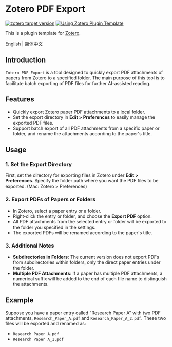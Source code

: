 # Zotero PDF Export

[![zotero target version](https://img.shields.io/badge/Zotero-7-green?style=flat-square&logo=zotero&logoColor=CC2936)](https://www.zotero.org)
[![Using Zotero Plugin Template](https://img.shields.io/badge/Using-Zotero%20Plugin%20Template-blue?style=flat-square&logo=github)](https://github.com/windingwind/zotero-plugin-template)

This is a plugin template for [Zotero](https://www.zotero.org/).

[English](doc/README-en.md) | [简体中文](doc/README.md)



## Introduction

`Zotero PDF Export` is a tool designed to quickly export PDF attachments of papers from Zotero to a specified folder. The main purpose of this tool is to facilitate batch exporting of PDF files for further AI-assisted reading.

## Features

- Quickly export Zotero paper PDF attachments to a local folder.
- Set the export directory in **Edit > Preferences** to easily manage the exported PDF files.
- Support batch export of all PDF attachments from a specific paper or folder, and rename the attachments according to the paper's title.

## Usage

### 1. Set the Export Directory

First, set the directory for exporting files in Zotero under **Edit > Preferences**. Specify the folder path where you want the PDF files to be exported.
(Mac: Zotero > Preferences)

### 2. Export PDFs of Papers or Folders

- In Zotero, select a paper entry or a folder.
- Right-click the entry or folder, and choose the **Export PDF** option.
- All PDF attachments from the selected entry or folder will be exported to the folder you specified in the settings.
- The exported PDFs will be renamed according to the paper's title.

### 3. Additional Notes

- **Subdirectories in Folders**: The current version does not export PDFs from subdirectories within folders, only the direct paper entries under the folder.
- **Multiple PDF Attachments**: If a paper has multiple PDF attachments, a numerical suffix will be added to the end of each file name to distinguish the attachments.

## Example

Suppose you have a paper entry called "Research Paper A" with two PDF attachments, `Research_Paper_A.pdf` and `Research_Paper_A_2.pdf`. These two files will be exported and renamed as:

- `Research Paper A.pdf`
- `Research Paper A_1.pdf`
